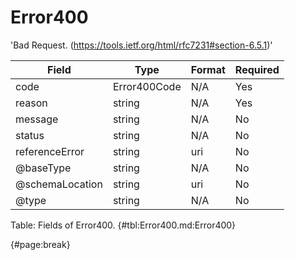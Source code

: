 <!--
    ATTENTION: This file was generated via gradle!
               Do NOT manually edit this file! Any such changes will be overwritten!
-->

# Error400

'Bad Request.
(https://tools.ietf.org/html/rfc7231#section-6.5.1)'

| Field | Type | Format | Required |
| ------- | ------- | ------- | --- |
| code | Error400Code | N/A | Yes |
| reason | string | N/A | Yes |
| message | string | N/A | No |
| status | string | N/A | No |
| referenceError | string | uri | No |
| @baseType | string | N/A | No |
| @schemaLocation | string | uri | No |
| @type | string | N/A | No |

Table: Fields of Error400. {#tbl:Error400.md:Error400}

{#page:break}
